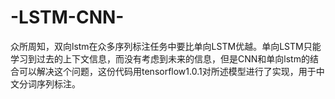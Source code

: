 # -LSTM-CNN-
众所周知，双向lstm在众多序列标注任务中要比单向LSTM优越。单向LSTM只能学习到过去的上下文信息，而没有考虑到未来的信息，但是CNN和单向lstm的结合可以解决这个问题，这份代码用tensorflow1.0.1对所述模型进行了实现，用于中文分词序列标注。
